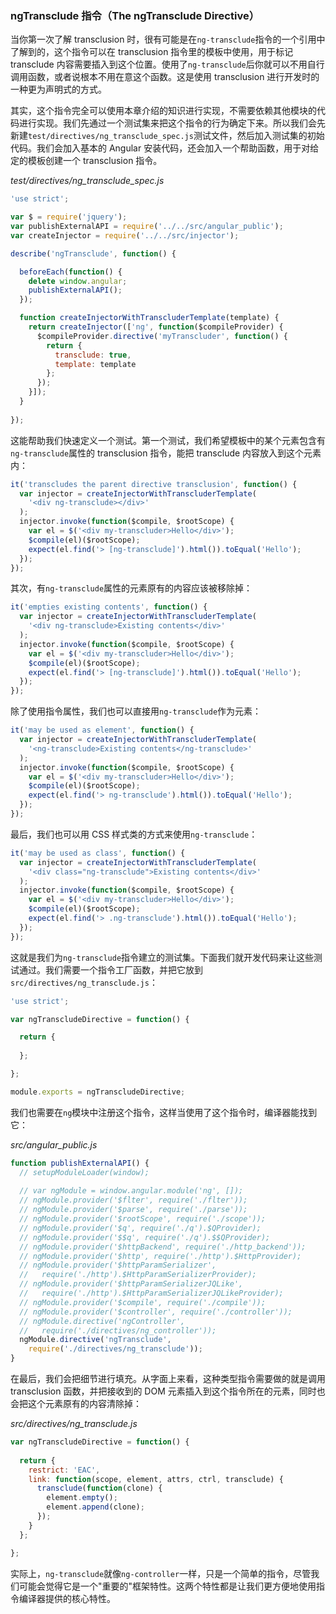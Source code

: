 ### ngTransclude 指令（The ngTransclude Directive）

当你第一次了解 transclusion 时，很有可能是在`ng-transclude`指令的一个引用中了解到的，这个指令可以在 transclusion 指令里的模板中使用，用于标记 transclude 内容需要插入到这个位置。使用了`ng-transclude`后你就可以不用自行调用函数，或者说根本不用在意这个函数。这是使用 transclusion 进行开发时的一种更为声明式的方式。

其实，这个指令完全可以使用本章介绍的知识进行实现，不需要依赖其他模块的代码进行实现。我们先通过一个测试集来把这个指令的行为确定下来。所以我们会先新建`test/directives/ng_transclude_spec.js`测试文件，然后加入测试集的初始代码。我们会加入基本的 Angular 安装代码，还会加入一个帮助函数，用于对给定的模板创建一个 transclusion 指令。

_test/directives/ng_transclude_spec.js_

```js
'use strict';

var $ = require('jquery');
var publishExternalAPI = require('../../src/angular_public');
var createInjector = require('../../src/injector');

describe('ngTransclude', function() {

  beforeEach(function() {
    delete window.angular;
    publishExternalAPI();
  });

  function createInjectorWithTranscluderTemplate(template) {
    return createInjector(['ng', function($compileProvider) {
      $compileProvider.directive('myTranscluder', function() {
        return {
          transclude: true,
          template: template
        };
      });
    }]);
  }
  
});
```

这能帮助我们快速定义一个测试。第一个测试，我们希望模板中的某个元素包含有`ng-transclude`属性的 transclusion 指令，能把 transclude 内容放入到这个元素内：

```js
it('transcludes the parent directive transclusion', function() {
  var injector = createInjectorWithTranscluderTemplate(
    '<div ng-transclude></div>'
  );
  injector.invoke(function($compile, $rootScope) {
    var el = $('<div my-transcluder>Hello</div>');
    $compile(el)($rootScope);
    expect(el.find('> [ng-transclude]').html()).toEqual('Hello');
  });
});
```

其次，有`ng-transclude`属性的元素原有的内容应该被移除掉：

```js
it('empties existing contents', function() {
  var injector = createInjectorWithTranscluderTemplate(
    '<div ng-transclude>Existing contents</div>'
  );
  injector.invoke(function($compile, $rootScope) {
    var el = $('<div my-transcluder>Hello</div>');
    $compile(el)($rootScope);
    expect(el.find('> [ng-transclude]').html()).toEqual('Hello');
  });
});
```

除了使用指令属性，我们也可以直接用`ng-transclude`作为元素：

```js
it('may be used as element', function() {
  var injector = createInjectorWithTranscluderTemplate(
    '<ng-transclude>Existing contents</ng-transclude>'
  );
  injector.invoke(function($compile, $rootScope) {
    var el = $('<div my-transcluder>Hello</div>');
    $compile(el)($rootScope);
    expect(el.find('> ng-transclude').html()).toEqual('Hello');
  });
});
```

最后，我们也可以用 CSS 样式类的方式来使用`ng-transclude`：

```js
it('may be used as class', function() {
  var injector = createInjectorWithTranscluderTemplate(
    '<div class="ng-transclude">Existing contents</div>'
  );
  injector.invoke(function($compile, $rootScope) {
    var el = $('<div my-transcluder>Hello</div>');
    $compile(el)($rootScope);
    expect(el.find('> .ng-transclude').html()).toEqual('Hello');
  });
});
```

这就是我们为`ng-transclude`指令建立的测试集。下面我们就开发代码来让这些测试通过。我们需要一个指令工厂函数，并把它放到`src/directives/ng_transclude.js`：

```js
'use strict';

var ngTranscludeDirective = function() {

  return {
    
  };

};

module.exports = ngTranscludeDirective;
```

我们也需要在`ng`模块中注册这个指令，这样当使用了这个指令时，编译器能找到它：

_src/angular_public.js_

```js
function publishExternalAPI() {
  // setupModuleLoader(window);
  
  // var ngModule = window.angular.module('ng', []);
  // ngModule.provider('$flter', require('./flter'));
  // ngModule.provider('$parse', require('./parse'));
  // ngModule.provider('$rootScope', require('./scope'));
  // ngModule.provider('$q', require('./q').$QProvider);
  // ngModule.provider('$$q', require('./q').$$QProvider);
  // ngModule.provider('$httpBackend', require('./http_backend'));
  // ngModule.provider('$http', require('./http').$HttpProvider);
  // ngModule.provider('$httpParamSerializer',
  //   require('./http').$HttpParamSerializerProvider);
  // ngModule.provider('$httpParamSerializerJQLike',
  //   require('./http').$HttpParamSerializerJQLikeProvider);
  // ngModule.provider('$compile', require('./compile'));
  // ngModule.provider('$controller', require('./controller'));
  // ngModule.directive('ngController',
  //   require('./directives/ng_controller'));
  ngModule.directive('ngTransclude',
    require('./directives/ng_transclude'));
}
```

在最后，我们会把细节进行填充。从字面上来看，这种类型指令需要做的就是调用 transclusion 函数，并把接收到的 DOM 元素插入到这个指令所在的元素，同时也会把这个元素原有的内容清除掉：

_src/directives/ng_transclude.js_

```js
var ngTranscludeDirective = function() {
  
  return {
    restrict: 'EAC',
    link: function(scope, element, attrs, ctrl, transclude) {
      transclude(function(clone) {
        element.empty();
        element.append(clone);
      });
    }
  };

};
```

实际上，`ng-transclude`就像`ng-controller`一样，只是一个简单的指令，尽管我们可能会觉得它是一个"重要的"框架特性。这两个特性都是让我们更方便地使用指令编译器提供的核心特性。